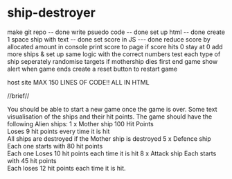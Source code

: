 # ship-destroyer

make git repo -- done
write psuedo code -- done
set up html -- done
create 1 space ship with text -- done
set score in JS --- done
reduce score by allocated amount in console
print score to page 
if score hits 0 stay at 0
add more ships & set up same logic with the correct numbers
test each type of ship seperately
randomise targets
if mothership dies first end game
show alert when game ends
create a reset button to restart game

host site 
MAX 150 LINES OF CODE!! ALL IN HTML

//brief//

You should be able to start a new game once the game is over.
Some text visualisation of the ships and their hit points.
The game should have the following Alien ships:
1 x Mother ship 
100 Hit Points  
Loses 9 hit points every time it is hit  
All ships are destroyed if the Mother ship is destroyed
5 x Defence ship  
Each one starts with 80 hit points  
Each one Loses 10 hit points each time it is hit 
8 x Attack ship 
Each starts with 45 hit points  
Each loses 12 hit points each time it is hit. 